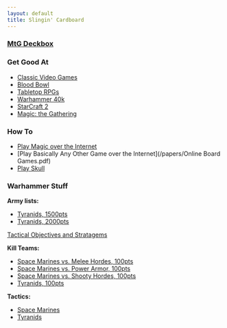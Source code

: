 ```yaml
---
layout: default
title: Slingin' Cardboard
---
```


### [MtG Deckbox](https://deckbox.org/users/timburr)  

### Get Good At  
* [Classic Video Games](/2021/03/17/retro-gaming.html)  
* [Blood Bowl](/2020/06/17/blood-bowl.html)  
* [Tabletop RPGs](/2020/02/19/gamemastering.html)  
* [Warhammer 40k](/2020/05/31/warhammer.html)  
* [StarCraft 2](/2020/03/17/sc2.html)  
* [Magic: the Gathering](/2020/01/17/mtg.html)  

### How To
* [Play Magic over the Internet](/2020/04/11/cockatrice.html)  
* [Play Basically Any Other Game over the Internet](/papers/Online Board Games.pdf)  
* [Play Skull](/2021/06/01/skull.html)

### Warhammer Stuff
**Army lists:**  
* [Tyranids, 1500pts](/_ref/40k/Tyranids_1500.html)  
* [Tyranids, 2000pts](/_ref/40k/Tyranids_2k.html)  

[Tactical Objectives and Stratagems](/_ref/40k/tyranids_ref.html)  

**Kill Teams:**  
* [Space Marines vs. Melee Hordes, 100pts](/_ref/40k/SpaceMarinesKT_MeleeHorde.html)  
* [Space Marines vs. Power Armor, 100pts](/_ref/40k/SpaceMarinesKT_PowerArmor.html)  
* [Space Marines vs. Shooty Hordes, 100pts](/_ref/40k/SpaceMarinesKT_ShootyHorde.html)  
* [Tyranids, 100pts](/_ref/40k/TyranidsKT.html)   

**Tactics:**  
* [Space Marines](/_ref/40k/adeptus_tactics.html)  
* [Tyranids](/_ref/40k/tyranids_tactics.html)  